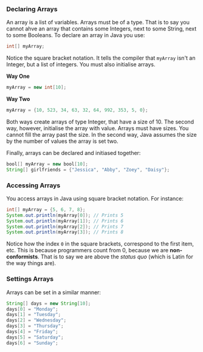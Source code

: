 ### Declaring Arrays
An array is a list of variables. Arrays must be of a type. That is to say you cannot ahve an array that contains some Integers, next to some String, next to some Booleans. To declare an array in Java you use:

```java
int[] myArray;
```

Notice the square bracket notation. It tells the compiler that `myArray` isn't an Integer, but a list of integers. You must also initialise arrays.

**Way One** 
```java
myArray = new int[10];
```

**Way Two**
```java
myArray = {10, 523, 34, 63, 32, 64, 992, 353, 5, 0};
```

Both ways create arrays of type Integer, that have a size of 10. The second way, however, initialise the array with value. Arrays must have sizes. You cannot fill the array past the size. In the second way, Java assumes the size by the number of values the array is set two.

Finally, arrays can be declared and initiased together:
```java
bool[] myArray = new bool[10];
String[] girlfriends = {"Jessica", "Abby", "Zoey", "Daisy"};
```

### Accessing Arrays
You access arrays in Java using square bracket notation. For instance:

```java
int[] myArray = {5, 6, 7, 8};
System.out.println(myArray[0]); // Prints 5
System.out.println(myArray[1]); // Prints 6
System.out.println(myArray[2]); // Prints 7
System.out.println(myArray[3]); // Prints 8
```

Notice how the index `0` in the square brackets, correspond to the first item, etc. This is because programmers count from 0, because we are **non-conformists**. That is to say we are above the *status quo* (which is Latin for the way things are).

### Settings Arrays
Arrays can be set in a similar manner:

```java
String[] days = new String[10];
days[0] = "Monday";
days[1] = "Tuesday";
days[2] = "Wednesday";
days[3] = "Thursday";
days[4] = "Friday";
days[5] = "Saturday";
days[6] = "Sunday";
```
